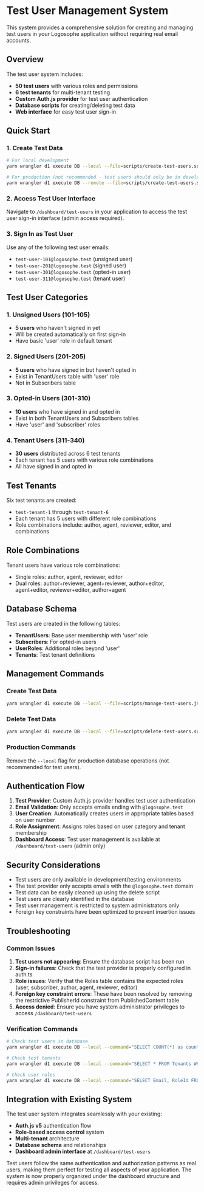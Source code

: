 # Test User Management System

This system provides a comprehensive solution for creating and managing test users in your Logosophe application without requiring real email accounts.

## Overview

The test user system includes:
- **50 test users** with various roles and permissions
- **6 test tenants** for multi-tenant testing
- **Custom Auth.js provider** for test user authentication
- **Database scripts** for creating/deleting test data
- **Web interface** for easy test user sign-in

## Quick Start

### 1. Create Test Data

```bash
# For local development
yarn wrangler d1 execute DB --local --file=scripts/create-test-users.sql

# For production (not recommended - test users should only be in development)
yarn wrangler d1 execute DB --remote --file=scripts/create-test-users.sql
```

### 2. Access Test User Interface

Navigate to `/dashboard/test-users` in your application to access the test user sign-in interface (admin access required).

### 3. Sign In as Test User

Use any of the following test user emails:
- `test-user-101@logosophe.test` (unsigned user)
- `test-user-201@logosophe.test` (signed user)
- `test-user-301@logosophe.test` (opted-in user)
- `test-user-311@logosophe.test` (tenant user)

## Test User Categories

### 1. Unsigned Users (101-105)
- **5 users** who haven't signed in yet
- Will be created automatically on first sign-in
- Have basic 'user' role in default tenant

### 2. Signed Users (201-205)
- **5 users** who have signed in but haven't opted in
- Exist in TenantUsers table with 'user' role
- Not in Subscribers table

### 3. Opted-in Users (301-310)
- **10 users** who have signed in and opted in
- Exist in both TenantUsers and Subscribers tables
- Have 'user' and 'subscriber' roles

### 4. Tenant Users (311-340)
- **30 users** distributed across 6 test tenants
- Each tenant has 5 users with various role combinations
- All have signed in and opted in

## Test Tenants

Six test tenants are created:
- `test-tenant-1` through `test-tenant-6`
- Each tenant has 5 users with different role combinations
- Role combinations include: author, agent, reviewer, editor, and combinations

## Role Combinations

Tenant users have various role combinations:
- Single roles: author, agent, reviewer, editor
- Dual roles: author+reviewer, agent+reviewer, author+editor, agent+editor, reviewer+editor, author+agent

## Database Schema

Test users are created in the following tables:
- **TenantUsers**: Base user membership with 'user' role
- **Subscribers**: For opted-in users
- **UserRoles**: Additional roles beyond 'user'
- **Tenants**: Test tenant definitions

## Management Commands

### Create Test Data
```bash
yarn wrangler d1 execute DB --local --file=scripts/manage-test-users.js -- --create
```

### Delete Test Data
```bash
yarn wrangler d1 execute DB --local --file=scripts/delete-test-users.sql
```

### Production Commands
Remove the `--local` flag for production database operations (not recommended for test users).

## Authentication Flow

1. **Test Provider**: Custom Auth.js provider handles test user authentication
2. **Email Validation**: Only accepts emails ending with `@logosophe.test`
3. **User Creation**: Automatically creates users in appropriate tables based on user number
4. **Role Assignment**: Assigns roles based on user category and tenant membership
5. **Dashboard Access**: Test user management is available at `/dashboard/test-users` (admin only)

## Security Considerations

- Test users are only available in development/testing environments
- The test provider only accepts emails with the `@logosophe.test` domain
- Test data can be easily cleaned up using the delete script
- Test users are clearly identified in the database
- Test user management is restricted to system administrators only
- Foreign key constraints have been optimized to prevent insertion issues

## Troubleshooting

### Common Issues

1. **Test users not appearing**: Ensure the database script has been run
2. **Sign-in failures**: Check that the test provider is properly configured in auth.ts
3. **Role issues**: Verify that the Roles table contains the expected roles (user, subscriber, author, agent, reviewer, editor)
4. **Foreign key constraint errors**: These have been resolved by removing the restrictive PublisherId constraint from PublishedContent table
5. **Access denied**: Ensure you have system administrator privileges to access `/dashboard/test-users`

### Verification Commands

```bash
# Check test users in database
yarn wrangler d1 execute DB --local --command="SELECT COUNT(*) as count FROM TenantUsers WHERE Email LIKE 'test-user-%@logosophe.test';"

# Check test tenants
yarn wrangler d1 execute DB --local --command="SELECT * FROM Tenants WHERE Id LIKE 'test-tenant-%';"

# Check user roles
yarn wrangler d1 execute DB --local --command="SELECT Email, RoleId FROM UserRoles WHERE Email LIKE 'test-user-%@logosophe.test' LIMIT 10;"
```

## Integration with Existing System

The test user system integrates seamlessly with your existing:
- **Auth.js v5** authentication flow
- **Role-based access control** system
- **Multi-tenant** architecture
- **Database schema** and relationships
- **Dashboard admin interface** at `/dashboard/test-users`

Test users follow the same authentication and authorization patterns as real users, making them perfect for testing all aspects of your application. The system is now properly organized under the dashboard structure and requires admin privileges for access. 